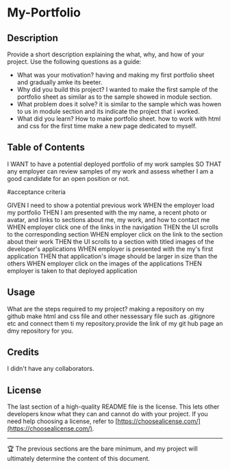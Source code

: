 # My-Portfolio

## Description

Provide a short description explaining the what, why, and how of your project. Use the following questions as a guide:

- What was your motivation? having and making my first portfolio sheet and gradually amke its beeter.
- Why did you build this project? I wanted to make the first sample of the portfolio sheet as similar as to the sample showed in module section.
- What problem does it solve? it is similar to the sample which was howen to us in module section and its indicate the project that i worked.
- What did you learn? How to make portfolio sheet. how to work with html and css for the first time make a new page dedicated to myself.

## Table of Contents
I WANT to have a potential deployed portfolio of my work samples
SO THAT any employer can review samples of my work and assess whether I am a good candidate for an open position or not.


#acceptance criteria

GIVEN I need to show a potential previous work
WHEN the employer load my portfolio
THEN I am presented with the my name, a recent photo or avatar, and links to sections about me, my work, and how to contact me
WHEN employer click one of the links in the navigation
THEN the UI scrolls to the corresponding section
WHEN employer click on the link to the section about their work
THEN the UI scrolls to a section with titled images of the developer's applications
WHEN employer is presented with the my's first application
THEN that application's image should be larger in size than the others
WHEN employer click on the images of the applications
THEN employer is taken to that deployed application


## Usage

What are the steps required to my project?
making a repository on my github make html and css file and other nessessary file such as .gitignore etc and connect them ti my repository.provide the link of my git hub page an dmy repository for you.


## Credits
I didn't have any collaborators.

## License

The last section of a high-quality README file is the license. This lets other developers know what they can and cannot do with your project. If you need help choosing a license, refer to [https://choosealicense.com/](https://choosealicense.com/).

---

🏆 The previous sections are the bare minimum, and my project will ultimately determine the content of this document. 
